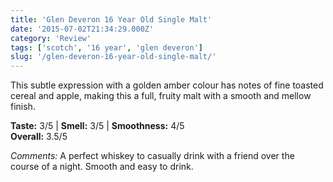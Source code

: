 ```yaml
---
title: 'Glen Deveron 16 Year Old Single Malt'
date: '2015-07-02T21:34:29.000Z'
category: 'Review'
tags: ['scotch', '16 year', 'glen deveron']
slug: '/glen-deveron-16-year-old-single-malt/'
---
```


This subtle expression with a golden amber colour has notes of fine toasted cereal and apple, making this a full, fruity malt with a smooth and mellow finish.

**Taste:** 3/5 | **Smell:** 3/5 | **Smoothness:** 4/5  
**Overall:** 3.5/5

_Comments:_ A perfect whiskey to casually drink with a friend over the course of a night. Smooth and easy to drink.
